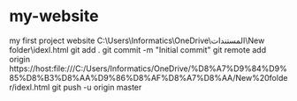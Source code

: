 # my-website
my first project website
C:\Users\Informatics\OneDrive\المستندات\New folder\idexl.html
git add .
git commit -m "Initial commit"
git remote add origin https://host:file:///C:/Users/Informatics/OneDrive/%D8%A7%D9%84%D9%85%D8%B3%D8%AA%D9%86%D8%AF%D8%A7%D8%AA/New%20folder/idexl.html
git push -u origin master
